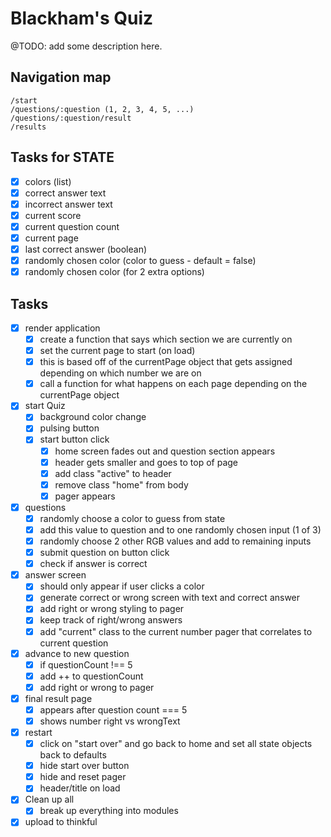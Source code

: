 # Blackham's Quiz

@TODO: add some description here.

## Navigation map

```
/start
/questions/:question (1, 2, 3, 4, 5, ...)
/questions/:question/result
/results
```
## Tasks for STATE
- [x] colors (list)
- [x] correct answer text
- [x] incorrect answer text
- [x] current score
- [x] current question count
- [x] current page
- [x] last correct answer (boolean)
- [x] randomly chosen color (color to guess - default = false)
- [x] randomly chosen color (for 2 extra options)

## Tasks

- [x] render application
  - [x] create a function that says which section we are currently on
  - [x] set the current page to start (on load)
  - [x] this is based off of the currentPage object that gets assigned depending on which number we are on
  - [x] call a function for what happens on each page depending on the currentPage object
- [x] start Quiz
  - [x] background color change
  - [x] pulsing button
  - [x] start button click
    - [x] home screen fades out and question section appears
    - [x] header gets smaller and goes to top of page
    - [x] add class "active" to header
    - [x] remove class "home" from body
    - [x] pager appears
- [x] questions
  - [x] randomly choose a color to guess from state
  - [x] add this value to question and to one randomly chosen input (1 of 3)
  - [x] randomly choose 2 other RGB values and add to remaining inputs
  - [x] submit question on button click
  - [x] check if answer is correct
- [x] answer screen
  - [x] should only appear if user clicks a color
  - [x] generate correct or wrong screen with text and correct answer
  - [x] add right or wrong styling to pager
  - [x] keep track of right/wrong answers
  - [x] add "current" class to the current number pager that correlates to current question
- [x] advance to new question
  - [x] if questionCount !== 5
  - [x] add ++ to questionCount
  - [x] add right or wrong to pager
- [x] final result page
  - [x] appears after question count === 5
  - [x] shows number right vs wrongText
- [x] restart
  - [x] click on "start over" and go back to home and set all state objects back to defaults
  - [x] hide start over button
  - [x] hide and reset pager
  - [x] header/title on load
- [x] Clean up all
  - [x] break up everything into modules
- [x] upload to thinkful
